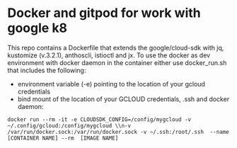 # Docker and gitpod for work with google k8 
This repo contains a Dockerfile that extends the google/cloud-sdk with jq, kustomize (v.3.2.1), anthoscli, istioctl and jx.
To use the docker as dev environment with docker daemon in the container either use docker_run.sh that includes the following:
* environment variable (-e)  pointing to the location of your gcloud credentials
* bind mount of the location of your GCLOUD credentials, .ssh and docker daemon:
```
docker run --rm -it -e CLOUDSDK_CONFIG=/config/mygcloud -v ~/.config/gcloud:/config/mygcloud \\n-v /var/run/docker.sock:/var/run/docker.sock -v ~/.ssh:/root/.ssh  --name [CONTAINER NAME] --rm  [IMAGE NAME]
```  
